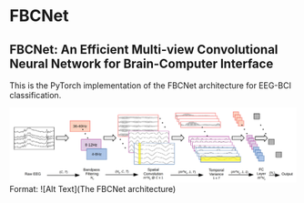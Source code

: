 # FBCNet
## FBCNet: An Efficient Multi-view Convolutional Neural Network for Brain-Computer Interface

This is the PyTorch implementation of the FBCNet architecture for EEG-BCI classification. 

![The FBCNet architecture](/FBCNet-V2.png)
Format: ![Alt Text](The FBCNet architecture)
